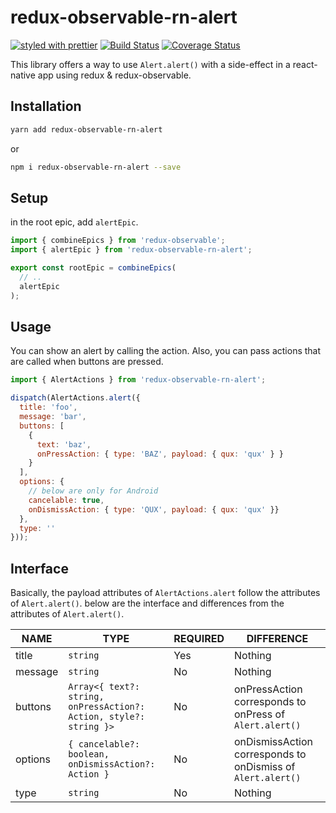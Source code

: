 # redux-observable-rn-alert

[![styled with prettier](https://img.shields.io/badge/styled_with-prettier-ff69b4.svg)](https://github.com/prettier/prettier)
[![Build Status](https://travis-ci.org/tsugitta/redux-observable-rn-alert.svg?branch=master)](https://travis-ci.org/tsugitta/redux-observable-rn-alert)
[![Coverage Status](https://coveralls.io/repos/github/tsugitta/redux-observable-rn-alert/badge.svg?branch=master)](https://coveralls.io/github/tsugitta/redux-observable-rn-alert?branch=master)

This library offers a way to use `Alert.alert()` with a side-effect in a react-native app using redux & redux-observable.

## Installation

```bash
yarn add redux-observable-rn-alert
```

or

```bash
npm i redux-observable-rn-alert --save
```

## Setup

in the root epic, add `alertEpic`.

```js
import { combineEpics } from 'redux-observable';
import { alertEpic } from 'redux-observable-rn-alert';

export const rootEpic = combineEpics(
  // ..
  alertEpic 
);
```

## Usage

You can show an alert by calling the action. Also, you can pass actions that are called when buttons are pressed.

```js
import { AlertActions } from 'redux-observable-rn-alert';

dispatch(AlertActions.alert({
  title: 'foo',
  message: 'bar',
  buttons: [
    {
      text: 'baz',
      onPressAction: { type: 'BAZ', payload: { qux: 'qux' } }
    }
  ],
  options: {
    // below are only for Android
    cancelable: true, 
    onDismissAction: { type: 'QUX', payload: { qux: 'qux' }}
  },
  type: ''
}));
```

## Interface

Basically, the payload attributes of `AlertActions.alert` follow the attributes of `Alert.alert()`.
below are the interface and differences from the attributes of `Alert.alert()`.

NAME | TYPE| REQUIRED | DIFFERENCE
------ | ---- | ------- | ----
title | `string` | Yes | Nothing
message | `string` | No | Nothing
buttons | `Array<{ text?: string, onPressAction?: Action, style?: string }>` | No | onPressAction corresponds to onPress of `Alert.alert()`
options | `{ cancelable?: boolean, onDismissAction?: Action }` | No | onDismissAction corresponds to onDismiss of `Alert.alert()`
type | `string` | No | Nothing
